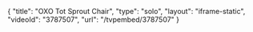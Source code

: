{
    "title": "OXO Tot Sprout Chair",
    "type": "solo",
    "layout": "iframe-static",
    "videoId": "3787507",
    "url": "\/tvpembed\/3787507"
}